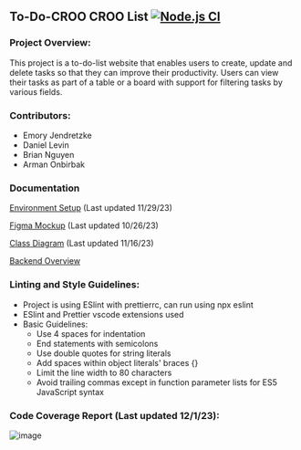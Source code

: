 ## To-Do-CROO CROO List [![Node.js CI](https://github.com/briannguyen11/react-to-do-list/actions/workflows/node.js.yml/badge.svg)](https://github.com/briannguyen11/react-to-do-list/actions/workflows/node.js.yml)
### Project Overview:
This project is a to-do-list website that enables users to create, update and delete tasks so that they can improve their productivity. Users can view their tasks as part of a table or a board with support for filtering tasks by various fields.

### Contributors:
- Emory Jendretzke
- Daniel Levin
- Brian Nguyen
- Arman Onbirbak

### Documentation
[Environment Setup](docs/setup.md) (Last updated 11/29/23)

[Figma Mockup](docs/FigmaMockup.pdf) (Last updated 10/26/23)

[Class Diagram](docs/ClassDiagram.png) (Last updated 11/16/23)

[Backend Overview](express-backend/README.md)

### Linting and Style Guidelines:
- Project is using ESlint with prettierrc, can run using npx eslint
- ESlint and Prettier vscode extensions used
- Basic Guidelines:
    - Use 4 spaces for indentation
    - End statements with semicolons
    - Use double quotes for string literals
    - Add spaces within object literals' braces {}
    - Limit the line width to 80 characters
    - Avoid trailing commas except in function parameter lists for ES5 JavaScript syntax

### Code Coverage Report (Last updated 12/1/23):
![image](https://github.com/briannguyen11/react-to-do-list/assets/81583127/a9bb3fda-5de6-44bc-8c60-867d6caad07d)
